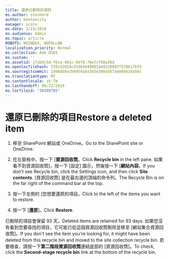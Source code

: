 ```yaml
---
title: 還原已刪除的項目
ms.author: stevhord
author: bentoncity
manager: scotv
ms.date: 3/23/2018
ms.audience: Admin
ms.topic: article
ROBOTS: NOINDEX, NOFOLLOW
localization_priority: Normal
ms.collection: Adm_O365
ms.custom: ''
ms.assetid: 1fab9c5d-f6ca-461c-94f0-76e7cfb8a26d
ms.openlocfilehash: f20cd2024cd1d64949d014e92280d7f570b17bfb
ms.sourcegitcommit: 1d98db8acb9959aba3b5e308a567ade6b62da56c
ms.translationtype: MT
ms.contentlocale: zh-TW
ms.lasthandoff: 08/22/2019
ms.locfileid: "36509785"
---
```

# <a name="restore-a-deleted-item"></a><span data-ttu-id="9f66f-102">還原已刪除的項目</span><span class="sxs-lookup"><span data-stu-id="9f66f-102">Restore a deleted item</span></span>

1. <span data-ttu-id="9f66f-103">移至 SharePoint 網站或 OneDrive。</span><span class="sxs-lookup"><span data-stu-id="9f66f-103">Go to the SharePoint site or OneDrive.</span></span>
    
2. <span data-ttu-id="9f66f-104">在左窗格中，按一下 [**資源回收筒**。</span><span class="sxs-lookup"><span data-stu-id="9f66f-104">Click **Recycle bin** in the left pane.</span></span> <span data-ttu-id="9f66f-105">如果看不到資源回收筒]，按一下 [設定] 圖示，然後按一下 [**網站內容**。</span><span class="sxs-lookup"><span data-stu-id="9f66f-105">If you don't see Recycle bin, click the Settings icon, and then click **Site contents**.</span></span> <span data-ttu-id="9f66f-106">[資源回收筒] 是在最右邊的頂端的命令列。</span><span class="sxs-lookup"><span data-stu-id="9f66f-106">The Recycle Bin is on the far right of the command bar at the top.</span></span>
    
3. <span data-ttu-id="9f66f-107">按一下左側的 [您想要還原的項目。</span><span class="sxs-lookup"><span data-stu-id="9f66f-107">Click to the left of the items you want to restore.</span></span>
    
4. <span data-ttu-id="9f66f-108">按一下 [**還原**]。</span><span class="sxs-lookup"><span data-stu-id="9f66f-108">Click **Restore**.</span></span>
    
<span data-ttu-id="9f66f-109">已刪除的項目會保留 93 天。</span><span class="sxs-lookup"><span data-stu-id="9f66f-109">Deleted items are retained for 93 days.</span></span> <span data-ttu-id="9f66f-110">如果您沒有看到您要尋找的項目，它可能已從這個資源回收筒刪除並移至 [網站集合資源回收筒]。</span><span class="sxs-lookup"><span data-stu-id="9f66f-110">If you don't see the item you're looking for, it might have been deleted from this recycle bin and moved to the site collection recycle bin.</span></span> <span data-ttu-id="9f66f-111">若要檢查，請按一下**第二階段資源回收筒**連結底部的 [資源回收筒]。</span><span class="sxs-lookup"><span data-stu-id="9f66f-111">To check, click the **Second-stage recycle bin** link at the bottom of the recycle bin.</span></span> 
  

